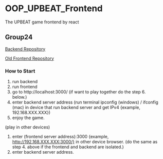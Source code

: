 # OOP_UPBEAT_Frontend
The UPBEAT game frontend by react

## Group24

[Backend Repository](https://github.com/JameSs-66/OOP_UPBEAT_Backend)

[Old Frontend Repository](https://github.com/Unlxii/UPBEAT_Frontend)

### How to Start
1. run backend
2. run frontend
3. go to http://localhost:3000/ (if want to play together do the step 6. below.)
4. enter backend server address (run terminal ipconfig (windows) / ifconfig (mac) in device that run backend server and get IPv4 {example, 192.168.XXX.XXX})
5. enjoy the game.
   
(play in other devices)
1. enter (frontend server address):3000 {example, http://192.168.XXX.XXX:3000/} in other device browser. (do the same as step 4. above if the frontend and backend are isolated.)
2. enter backend server address. 



